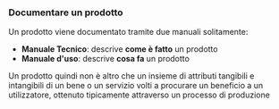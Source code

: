 ### Documentare un prodotto
Un prodotto viene documentato tramite due manuali solitamente:
- **Manuale Tecnico**: descrive **come è fatto** un prodotto
- **Manuale d'uso**: descrive **cosa fa** un prodotto

Un prodotto quindi non è altro che un insieme di attributi tangibili e intangibili di un bene o un servizio volti a procurare un beneficio a un utilizzatore, ottenuto tipicamente attraverso un processo di produzione